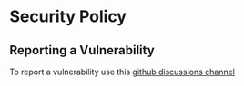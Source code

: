 # Security Policy

## Reporting a Vulnerability

To report a vulnerability use this [github discussions channel](https://github.com/aadityasivaS/material-react-blog-template/discussions/categories/vulnerabilities-report-area)
